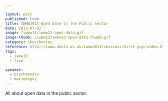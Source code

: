 ```yaml
---

layout: post
published: true
title: IWMW2013 Open Date in the Public Sector
date: 2013-07-02
image: /iwmw13/iwmw13-open-data.gif
image-thumb: /iwmw13/iwmw13-open-data-thumb.gif
category: sketchnotes
reference: http://iwmw.ukoln.ac.uk/iwmw2013/sessions/hirst-guy/index.html
tags:
  - iwmw13
  - live

speaker:
  - psychemedia
  - mariekeguy
---
```


All about open data in the public sector.

